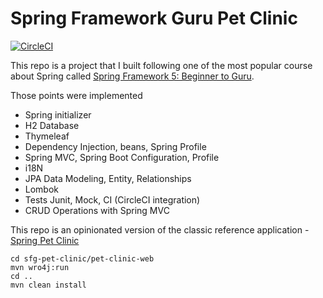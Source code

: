 
# Spring Framework Guru Pet Clinic

[![CircleCI](https://circleci.com/gh/youdev97/sfg-pet-clinic.svg?style=svg)](<LINK>)

This repo is a project that I built following one of the most popular course about Spring called [Spring Framework 5: Beginner to Guru](https://www.udemy.com/spring-framework-5-beginner-to-guru/?couponCode=GITHUB_SFGPETCLINIC).

Those points were implemented

* Spring initializer
* H2 Database
* Thymeleaf
* Dependency Injection, beans, Spring Profile
* Spring MVC, Spring Boot Configuration, Profile
* i18N
* JPA Data Modeling, Entity, Relationships
* Lombok
* Tests Junit, Mock, CI (CircleCI integration)
* CRUD Operations with Spring MVC

This repo is an opinionated version of the classic reference application - [Spring Pet Clinic](https://github.com/spring-projects/spring-petclinic)

```console
cd sfg-pet-clinic/pet-clinic-web
mvn wro4j:run
cd ..
mvn clean install
```

